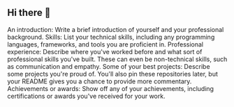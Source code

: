 ## Hi there 👋

<!--
**KusaiAlMalt/KusaiAlMalt** is a ✨ _special_ ✨ repository because its `README.md` (this file) appears on your GitHub profile.

Here are some ideas to get you started:

- 🔭 I’m currently working on ...
- 🌱 I’m currently learning ...
- 👯 I’m looking to collaborate on ...
- 🤔 I’m looking for help with ...
- 💬 Ask me about ...
- 📫 How to reach me: ...
- 😄 Pronouns: ...
- ⚡ Fun fact: ...
-->

An introduction: Write a brief introduction of yourself and your professional background.
Skills: List your technical skills, including any programming languages, frameworks, and tools you are proficient in.
Professional experience: Describe where you've worked before and what sort of professional skills you've built. These can even be non-technical skills, such as communication and empathy.
Some of your best projects: Describe some projects you're proud of. You'll also pin these repositories later, but your README gives you a chance to provide more commentary.
Achievements or awards: Show off any of your achievements, including certifications or awards you've received for your work.
